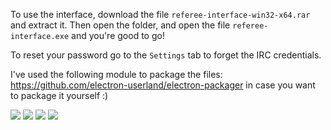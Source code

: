 To use the interface, download the file `referee-interface-win32-x64.rar` and extract it. Then open the folder, and open the file `referee-interface.exe` and you're good to go!

To reset your password go to the `Settings` tab to forget the IRC credentials.

I've used the following module to package the files: https://github.com/electron-userland/electron-packager in case you want to package it yourself :)

![](https://i.imgur.com/IWSyFOZ.png)
![](https://i.imgur.com/AmpTjYq.png)
![](https://i.imgur.com/H7qVdRL.png)
![](https://i.imgur.com/yTI8gfZ.png)